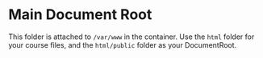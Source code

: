 # Main Document Root

This folder is attached to `/var/www` in the container.  Use the `html` folder for your course files, and the `html/public` folder as your DocumentRoot.